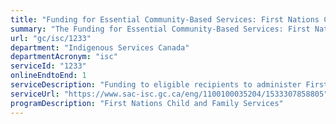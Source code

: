 ```yaml
---
title: "Funding for Essential Community-Based Services: First Nations Child and Family Services Funding"
summary: "The Funding for Essential Community-Based Services: First Nations Child and Family Services Funding service from Indigenous Services Canada is available end-to-end online, according to the GC Service Inventory."
url: "gc/isc/1233"
department: "Indigenous Services Canada"
departmentAcronym: "isc"
serviceId: "1233"
onlineEndtoEnd: 1
serviceDescription: "Funding to eligible recipients to administer First Nations Child and Family Services programs for the benefit of eligible individuals"
serviceUrl: "https://www.sac-isc.gc.ca/eng/1100100035204/1533307858805"
programDescription: "First Nations Child and Family Services"
---
```

